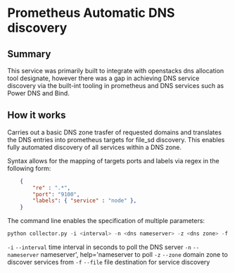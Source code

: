 Prometheus Automatic DNS discovery
==================================
## Summary
This service was primarily built to integrate with openstacks dns allocation tool designate, however there was a gap in achieving DNS service
discovery via the built-int tooling in prometheus and DNS services such as Power DNS and Bind.
## How it works
Carries out a basic DNS zone trasfer of requested domains and translates the DNS entries into prometheus targets for file_sd discovery. 
This enables fully automated discovery of all services within a DNS zone. 

Syntax allows for the mapping of targets ports and labels via regex in the following form:

```json
	{
		"re" : ".*",
		"port": "9100",
		"labels": { "service" : "node" },
	}
```

The command line enables the specification of multiple parameters:
```python
python collector.py -i <interval> -n <dns nameserver> -z <dns zone> -f <prometheus sd file>
```
`-i` `--interval`  time interval in seconds to poll the DNS server
`-n` `--nameserver` nameserver', help='nameserver to poll
`-z` `--zone` domain zone to discover services from
`-f` `--file` file destination for service discovery
